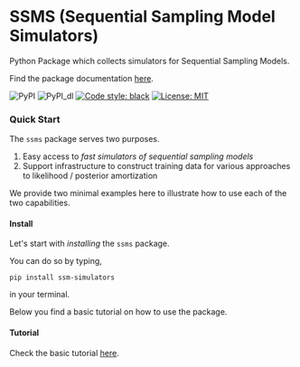# SSMS (Sequential Sampling Model Simulators)
Python Package which collects simulators for Sequential Sampling Models.

Find the package documentation [here](https://alexanderfengler.github.io/ssm-simulators/).

![PyPI](https://img.shields.io/pypi/v/ssm-simulators)
![PyPI_dl](https://img.shields.io/pypi/dm/ssm-simulators)
[![Code style: black](https://img.shields.io/badge/code%20style-black-000000.svg)](https://github.com/ambv/black)
[![License: MIT](https://img.shields.io/badge/License-MIT-yellow.svg)](https://opensource.org/licenses/MIT)

### Quick Start

The `ssms` package serves two purposes.

1. Easy access to *fast simulators of sequential sampling models*
2. Support infrastructure to construct training data for various approaches to likelihood / posterior amortization

We provide two minimal examples here to illustrate how to use each of the two capabilities.

#### Install

Let's start with *installing* the `ssms` package.

You can do so by typing,

`pip install ssm-simulators`

in your terminal.

Below you find a basic tutorial on how to use the package.

#### Tutorial

Check the basic tutorial [here](docs/basic_tutorial/basic_tutorial.ipynb).
